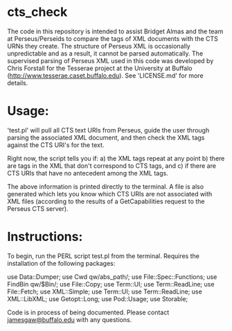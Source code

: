 # cts_check
The code in this repository is intended to assist Bridget Almas and the team at Perseus/Perseids to compare the tags of XML documents with the CTS URNs they create. The structure of Perseus XML is occasionally unpredictable and as a result, it cannot be parsed automatically. The supervised parsing of Perseus XML used in this code was developed by Chris Forstall for the Tesserae project at the University at Buffalo (http://www.tesserae.caset.buffalo.edu). See 'LICENSE.md' for more details.

# Usage:
'test.pl' will pull all CTS text URIs from Perseus, guide the user through parsing the associated XML document, and then check the XML tags against the CTS URI's for the text. 

Right now, the script tells you if:
a) the XML tags repeat at any point 
b) there are tags in the XML that don't correspond to CTS tags, and 
c) if there are  CTS URIs that have no antecedent among the XML tags.

The above information is printed directly to the terminal. A file is also generated which lets you know which CTS URIs are not associated with XML files (according to the results of a GetCapabilities request to the Perseus CTS server).

# Instructions:

To begin, run the PERL script test.pl from the terminal. Requires the installation of the following packages:

use Data::Dumper;
use Cwd qw/abs_path/;
use File::Spec::Functions;
use FindBin qw/$Bin/;
use File::Copy;
use Term::UI;
use Term::ReadLine;
use File::Fetch;
use XML::Simple;
use Term::UI;
use Term::ReadLine;
use XML::LibXML;
use Getopt::Long;
use Pod::Usage;
use Storable;

Code is in process of being documented. Please contact jamesgaw@buffalo.edu with any questions.